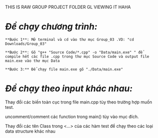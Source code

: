 THIS IS RAW GROUP PROJECT FOLDER GL VIEWING IT HAHA
# *Để chạy chương trình:*

    **Bước 1**: Mở terminal và cd vào thư mục Group_03 .VD: "cd Downloads/Group_03"

    **Bước 2**: Gõ "g++ "Source Code/*.cpp" -o "Data/main.exe" " để compile hết các file .cpp trong thư mục Source Code và output file main.exe vào thư mục Data

    **Bước 3:** Để chạy file main.exe gõ "./Data/main.exe"

# *Để chạy theo input khác nhau:*

Thay đổi các biến toàn cục trong file main.cpp tùy theo trường hợp muốn test.

uncomment/comment các function trong main() tùy vào mục đích.

Thay đổi các tên Class trong <...> của các hàm test để chạy theo các loại data structure khác nhau
